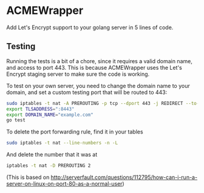 # ACMEWrapper

Add Let's Encrypt support to your golang server in 5 lines of code.

## Testing

Running the tests is a bit of a chore, since it requires a valid domain name, and access to port 443.
This is because ACMEWrapper uses the Let's Encrypt staging server to make sure the code is working.

To test on your own server, you need to change the domain name to your domain, and set a custom testing port
that will be routed to 443:

```bash
sudo iptables -t nat -A PREROUTING -p tcp --dport 443 -j REDIRECT --to-port 8443
export TLSADDRESS=":8443"
export DOMAIN_NAME="example.com"
go test
```

To delete the port forwarding rule, find it in your tables
```bash
sudo iptables -t nat --line-numbers -n -L
```

And delete the number that it was at
```bash
iptables -t nat -D PREROUTING 2
```

(This is based on http://serverfault.com/questions/112795/how-can-i-run-a-server-on-linux-on-port-80-as-a-normal-user)
